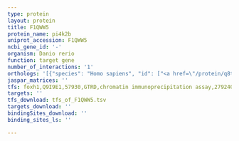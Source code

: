 ```yaml
---
type: protein
layout: protein
title: F1QWW5
protein_name: pi4k2b
uniprot_accession: F1QWW5
ncbi_gene_id: '-'
organism: Danio rerio
function: target gene
number_of_interactions: '1'
orthologs: '[{"species": "Homo sapiens", "id": ["<a href=\"/protein/q8tcg2\">Q8TCG2</a>"]}, {"species": "Mus musculus", "id": ["<a href=\"/protein/q8cbq5\">Q8CBQ5</a>"]}, {"species": "Rattus norvegicus", "id": ["<a href=\"/protein/q5xil2\">Q5XIL2</a>"]}, {"species": "Drosophila melanogaster", "id": ["Q8I0B7"]}, {"species": "Caenorhabditis elegans", "id": ["<a href=\"/protein/o45318\">O45318</a>"]}]'
jaspar_matrices: ''
tfs: foxh1,Q9I9E1,57930,GTRD,chromatin immunoprecipitation assay,27924024%5Buid%5D,No
targets: ''
tfs_download: tfs_of_F1QWW5.tsv
targets_download: ''
bindingSites_download: ''
binding_sites_ls: ''

---
```

